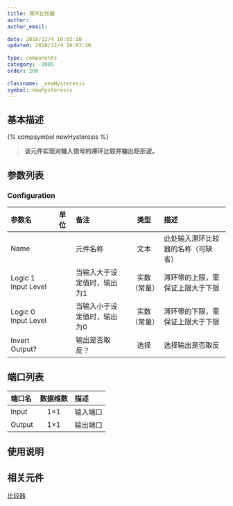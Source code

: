 ```yaml
---
title: 滞环比较器
author: 
author_email:

date: 2018/12/4 10:03:10
updated: 2018/12/4 10:03:10

type: components
category: -3005
order: 200

classname: _newHysteresis
symbol: newHysteresis
---
```

## 基本描述
{% compsymbol newHysteresis %}

> **该元件实现对输入信号的滞环比较并输出矩形波。**

## 参数列表
### Configuration
| 参数名 | 单位 | 备注 | 类型 | 描述 |
| :--- | :--- | :--- | :--: | :--- |
| Name |  | 元件名称 | 文本 | 此处输入滞环比较器的名称（可缺省） |
| Logic 1 Input Level |  | 当输入大于设定值时，输出为1 | 实数（常量） | 滞环带的上限，需保证上限大于下限 |
| Logic 0 Input Level |  | 当输入小于设定值时，输出为0 | 实数（常量） | 滞环带的下限，需保证上限大于下限 |
| Invert Output? |  | 输出是否取反？ | 选择 | 选择输出是否取反 |


## 端口列表

| 端口名 | 数据维数 | 描述 |
| :--- | :--:  | :--- |
| Input | 1×1 |输入端口 |
| Output | 1×1 |输出端口 |

## 使用说明



## 相关元件

[比较器](comp_newComparator.md)
